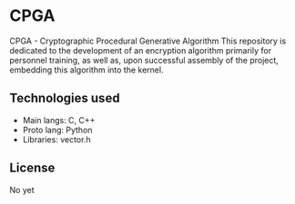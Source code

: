# CPGA

CPGA - Cryptographic Procedural Generative Algorithm
This repository is dedicated to the development of an encryption algorithm primarily for personnel training, as well as, upon successful assembly of the project, embedding this algorithm into the kernel.
 ## Technologies used
 - Main langs: C, C++
 - Proto lang: Python
 - Libraries: vector.h

 <!-- ## Usage
 1. Clone the repository:
 ```
 git clone https://github.com/MSIborisyeltsin/CPGAlg.git
 ```
-->

 ## License
 No yet
